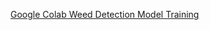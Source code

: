[Google Colab Weed Detection Model Training](https://colab.research.google.com/drive/17fsQmxj8Tcvlj55RfWqbKRSvLxSaiYfq?usp=sharing)